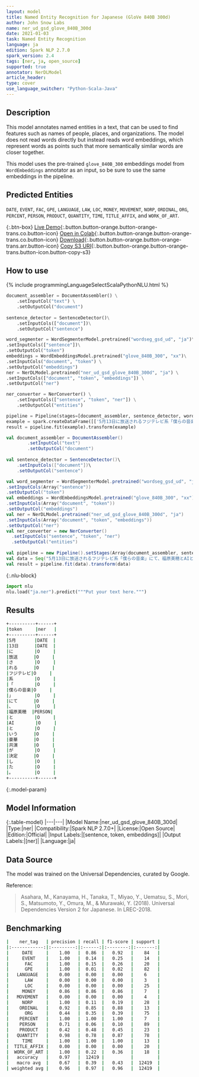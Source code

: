 ```yaml
---
layout: model
title: Named Entity Recognition for Japanese (GloVe 840B 300d)
author: John Snow Labs
name: ner_ud_gsd_glove_840B_300d
date: 2021-01-03
task: Named Entity Recognition
language: ja
edition: Spark NLP 2.7.0
spark_version: 2.4
tags: [ner, ja, open_source]
supported: true
annotator: NerDLModel
article_header:
type: cover
use_language_switcher: "Python-Scala-Java"
---
```


## Description

This model annotates named entities in a text, that can be used to find features such as names of people, places, and organizations. The model does not read words directly but instead reads word embeddings, which represent words as points such that more semantically similar words are closer together.

This model uses the pre-trained `glove_840B_300` embeddings model from `WordEmbeddings` annotator as an input, so be sure to use the same embeddings in the pipeline.

## Predicted Entities

`DATE`, `EVENT`, `FAC`, `GPE`, `LANGUAGE`, `LAW`, `LOC`, `MONEY`, `MOVEMENT`, `NORP`, `ORDINAL`, `ORG`, `PERCENT`, `PERSON`, `PRODUCT`, `QUANTITY`, `TIME`, `TITLE_AFFIX`,  and `WORK_OF_ART`.

{:.btn-box}
[Live Demo](https://demo.johnsnowlabs.com/public/NER_JA/){:.button.button-orange.button-orange-trans.co.button-icon}
[Open in Colab](https://colab.research.google.com/github/JohnSnowLabs/spark-nlp-workshop/blob/master/tutorials/streamlit_notebooks/NER.ipynb){:.button.button-orange.button-orange-trans.co.button-icon}
[Download](https://s3.amazonaws.com/auxdata.johnsnowlabs.com/public/models/ner_ud_gsd_glove_840B_300d_ja_2.7.0_2.4_1609712569080.zip){:.button.button-orange.button-orange-trans.arr.button-icon}
[Copy S3 URI](s3://auxdata.johnsnowlabs.com/public/models/ner_ud_gsd_glove_840B_300d_ja_2.7.0_2.4_1609712569080.zip){:.button.button-orange.button-orange-trans.button-icon.button-copy-s3}

## How to use

<div class="tabs-box" markdown="1">
{% include programmingLanguageSelectScalaPythonNLU.html %}

```python
document_assembler = DocumentAssembler() \
    .setInputCol("text") \
    .setOutputCol("document")
    
sentence_detector = SentenceDetector()\
    .setInputCols(["document"])\
    .setOutputCol("sentence")

word_segmenter = WordSegmenterModel.pretrained("wordseg_gsd_ud", "ja")\
.setInputCols(["sentence"])\
.setOutputCol("token")
embeddings = WordEmbeddingsModel.pretrained("glove_840B_300", "xx")\
.setInputCols("document", "token") \
.setOutputCol("embeddings")
ner = NerDLModel.pretrained("ner_ud_gsd_glove_840B_300d", "ja") \
.setInputCols(["document", "token", "embeddings"]) \
.setOutputCol("ner")

ner_converter = NerConverter() \
    .setInputCols(["sentence", "token", "ner"]) \
    .setOutputCol("entities")

pipeline = Pipeline(stages=[document_assembler, sentence_detector, word_segmenter, embeddings, ner, ner_converter])
example = spark.createDataFrame([['5月13日に放送されるフジテレビ系「僕らの音楽」にて、福原美穂とAIという豪華共演が決定した。']], ["text"])
result = pipeline.fit(example).transform(example)
```
```scala
val document_assembler = DocumentAssembler()
        .setInputCol("text")
        .setOutputCol("document")
        
val sentence_detector = SentenceDetector()\
    .setInputCols(["document"])\
    .setOutputCol("sentence")

val word_segmenter = WordSegmenterModel.pretrained("wordseg_gsd_ud", "ja")
.setInputCols(Array("sentence"))
.setOutputCol("token")
val embeddings = WordEmbeddingsModel.pretrained("glove_840B_300", "xx")
.setInputCols(Array("document", "token"))
.setOutputCol("embeddings")
val ner = NerDLModel.pretrained("ner_ud_gsd_glove_840B_300d", "ja")
.setInputCols(Array("document", "token", "embeddings"))
.setOutputCol("ner")
val ner_converter = new NerConverter()
  .setInputCols("sentence", "token", "ner")
  .setOutputCol("entities")
  
val pipeline = new Pipeline().setStages(Array(document_assembler, sentence_detector, word_segmenter, embeddings, ner, ner_converter))
val data = Seq("5月13日に放送されるフジテレビ系「僕らの音楽」にて、福原美穂とAIという豪華共演が決定した。").toDF("text")
val result = pipeline.fit(data).transform(data)
```



{:.nlu-block}
```python
import nlu
nlu.load("ja.ner").predict("""Put your text here.""")
```

</div>

## Results

```bash
+----------+------+
|token     |ner   |
+----------+------+
|5月       |DATE  |
|13日      |DATE  |
|に        |O     |
|放送      |O     |
|さ        |O     |
|れる      |O     |
|フジテレビ|O     |
|系        |O     |
|「        |O     |
|僕らの音楽|O     |
|」        |O     |
|にて      |O     |
|、        |O     |
|福原美穂  |PERSON|
|と        |O     |
|AI        |O     |
|と        |O     |
|いう      |O     |
|豪華      |O     |
|共演      |O     |
|が        |O     |
|決定      |O     |
|し        |O     |
|た        |O     |
|。        |O     |
+----------+------+
```

{:.model-param}
## Model Information

{:.table-model}
|---|---|
|Model Name:|ner_ud_gsd_glove_840B_300d|
|Type:|ner|
|Compatibility:|Spark NLP 2.7.0+|
|License:|Open Source|
|Edition:|Official|
|Input Labels:|[sentence, token, embeddings]|
|Output Labels:|[ner]|
|Language:|ja|

## Data Source

The model was trained on the Universal Dependencies, curated by Google.

Reference:

> Asahara, M., Kanayama, H., Tanaka, T., Miyao, Y., Uematsu, S., Mori, S., Matsumoto, Y., Omura, M., & Murawaki, Y. (2018). Universal Dependencies Version 2 for Japanese. In LREC-2018.

## Benchmarking

```bash
|    ner_tag   | precision | recall | f1-score | support |
|:------------:|:---------:|:------:|:--------:|:-------:|
|     DATE     |    1.00   |  0.86  |   0.92   |    84   |
|     EVENT    |    1.00   |  0.14  |   0.25   |    14   |
|      FAC     |    1.00   |  0.15  |   0.26   |    20   |
|      GPE     |    1.00   |  0.01  |   0.02   |    82   |
|   LANGUAGE   |    0.00   |  0.00  |   0.00   |    6    |
|      LAW     |    0.00   |  0.00  |   0.00   |    3    |
|      LOC     |    0.00   |  0.00  |   0.00   |    25   |
|     MONEY    |    0.86   |  0.86  |   0.86   |    7    |
|   MOVEMENT   |    0.00   |  0.00  |   0.00   |    4    |
|     NORP     |    1.00   |  0.11  |   0.19   |    28   |
|    ORDINAL   |    0.92   |  0.85  |   0.88   |    13   |
|      ORG     |    0.44   |  0.35  |   0.39   |    75   |
|    PERCENT   |    1.00   |  1.00  |   1.00   |    7    |
|    PERSON    |    0.71   |  0.06  |   0.10   |    89   |
|    PRODUCT   |    0.42   |  0.48  |   0.45   |    23   |
|   QUANTITY   |    0.98   |  0.78  |   0.87   |    78   |
|     TIME     |    1.00   |  1.00  |   1.00   |    13   |
|  TITLE_AFFIX |    0.00   |  0.00  |   0.00   |    20   |
|  WORK_OF_ART |    1.00   |  0.22  |   0.36   |    18   |
|   accuracy   |    0.97   |  12419 |          |         |
|   macro avg  |    0.67   |  0.39  |   0.43   |  12419  |
| weighted avg |    0.96   |  0.97  |   0.96   |  12419  |
```
